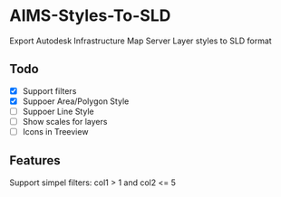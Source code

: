 # AIMS-Styles-To-SLD
Export Autodesk Infrastructure Map Server Layer styles to SLD format

## Todo
- [x] Support filters
- [x] Suppoer Area/Polygon Style
- [ ] Suppoer Line Style
- [ ] Show scales for layers 
- [ ] Icons in Treeview

## Features
Support simpel filters:
col1 > 1 and col2 <= 5


